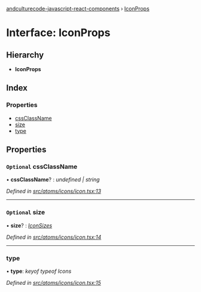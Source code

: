 [andculturecode-javascript-react-components](../README.md) › [IconProps](iconprops.md)

# Interface: IconProps

## Hierarchy

* **IconProps**

## Index

### Properties

* [cssClassName](iconprops.md#optional-cssclassname)
* [size](iconprops.md#optional-size)
* [type](iconprops.md#type)

## Properties

### `Optional` cssClassName

• **cssClassName**? : *undefined | string*

*Defined in [src/atoms/icons/icon.tsx:13](https://github.com/AndcultureCode/AndcultureCode.JavaScript.React.Components/blob/70e5ccf/src/atoms/icons/icon.tsx#L13)*

___

### `Optional` size

• **size**? : *[IconSizes](../enums/iconsizes.md)*

*Defined in [src/atoms/icons/icon.tsx:14](https://github.com/AndcultureCode/AndcultureCode.JavaScript.React.Components/blob/70e5ccf/src/atoms/icons/icon.tsx#L14)*

___

###  type

• **type**: *keyof typeof Icons*

*Defined in [src/atoms/icons/icon.tsx:15](https://github.com/AndcultureCode/AndcultureCode.JavaScript.React.Components/blob/70e5ccf/src/atoms/icons/icon.tsx#L15)*
